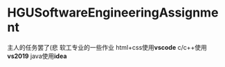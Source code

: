# HGUSoftwareEngineeringAssignment
主人的任务罢了(悲
软工专业的一些作业
html+css使用**vscode**
c/c++使用**vs2019**
java使用**idea**
